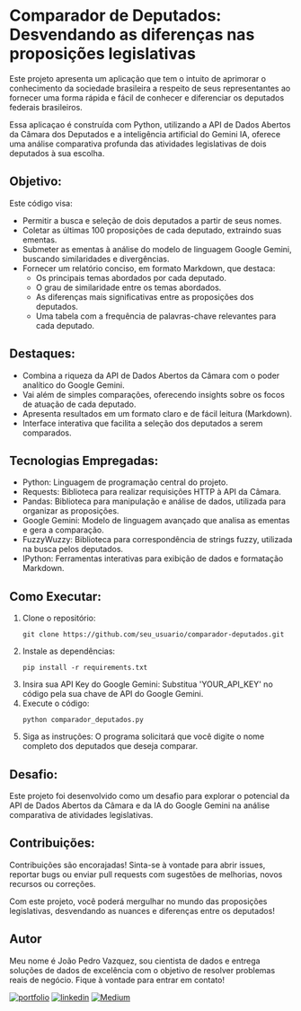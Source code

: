 # Comparador de Deputados: Desvendando as diferenças nas proposições legislativas

Este projeto apresenta um aplicação que tem o intuito de aprimorar o conhecimento da sociedade brasileira a respeito de seus representantes ao fornecer uma forma rápida e fácil de conhecer e diferenciar os deputados federais brasileiros.

Essa aplicaçao é construída com Python, utilizando a API de Dados Abertos da Câmara dos Deputados e a inteligência artificial do Gemini IA, oferece uma análise comparativa profunda das atividades legislativas de dois deputados à sua escolha.

## Objetivo:
Este código visa:
- Permitir a busca e seleção de dois deputados a partir de seus nomes.
- Coletar as últimas 100 proposições de cada deputado, extraindo suas ementas.
- Submeter as ementas à análise do modelo de linguagem Google Gemini, buscando similaridades e divergências.
- Fornecer um relatório conciso, em formato Markdown, que destaca:
  - Os principais temas abordados por cada deputado.
  - O grau de similaridade entre os temas abordados.
  - As diferenças mais significativas entre as proposições dos deputados.
  - Uma tabela com a frequência de palavras-chave relevantes para cada deputado.

## Destaques:
- Combina a riqueza da API de Dados Abertos da Câmara com o poder analítico do Google Gemini.
- Vai além de simples comparações, oferecendo insights sobre os focos de atuação de cada deputado.
- Apresenta resultados em um formato claro e de fácil leitura (Markdown).
- Interface interativa que facilita a seleção dos deputados a serem comparados.

## Tecnologias Empregadas:
- Python: Linguagem de programação central do projeto.
- Requests: Biblioteca para realizar requisições HTTP à API da Câmara.
- Pandas: Biblioteca para manipulação e análise de dados, utilizada para organizar as proposições.
- Google Gemini: Modelo de linguagem avançado que analisa as ementas e gera a comparação.
- FuzzyWuzzy: Biblioteca para correspondência de strings fuzzy, utilizada na busca pelos deputados.
- IPython: Ferramentas interativas para exibição de dados e formatação Markdown.

## Como Executar:
1. Clone o repositório:
   ```
   git clone https://github.com/seu_usuario/comparador-deputados.git
   ```
2. Instale as dependências:
   ```
   pip install -r requirements.txt
   ```
3. Insira sua API Key do Google Gemini:
   Substitua 'YOUR_API_KEY' no código pela sua chave de API do Google Gemini.
4. Execute o código:
   ```
   python comparador_deputados.py
   ```
5. Siga as instruções: O programa solicitará que você digite o nome completo dos deputados que deseja comparar.

## Desafio:
Este projeto foi desenvolvido como um desafio para explorar o potencial da API de Dados Abertos da Câmara e da IA do Google Gemini na análise comparativa de atividades legislativas.

## Contribuições:
Contribuições são encorajadas! Sinta-se à vontade para abrir issues, reportar bugs ou enviar pull requests com sugestões de melhorias, novos recursos ou correções.

Com este projeto, você poderá mergulhar no mundo das proposições legislativas, desvendando as nuances e diferenças entre os deputados!

## Autor
Meu nome é João Pedro Vazquez, sou cientista de dados e entrega soluções de dados de excelência com o objetivo de resolver problemas reais de negócio. Fique à vontade para entrar em contato!

[![portfolio](https://img.shields.io/badge/my_portfolio-000?style=for-the-badge&logo=ko-fi&logoColor=white)](https://jpvazquezz.github.io/)
[![linkedin](https://img.shields.io/badge/linkedin-0A66C2?style=for-the-badge&logo=linkedin&logoColor=white)](https://www.linkedin.com/in/joao-pedro-vazquez/)
[![Medium](https://img.shields.io/badge/Medium-12100E?style=for-the-badge&logo=medium&logoColor=white)](https://medium.com/@jpvazquez)
